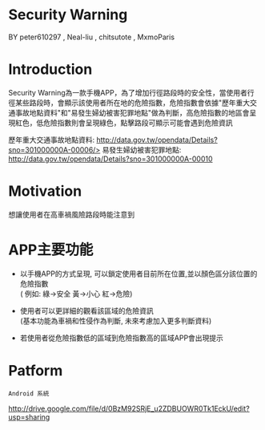 Security Warning
================
BY    peter610297  ,  Neal-liu  ,  chitsutote  ,  MxmoParis

Introduction 
============

Security Warning為一款手機APP，為了增加行徑路段時的安全性，當使用者行徑某些路段時，會顯示該使用者所在地的危險指數，危險指數會依據"歷年重大交通事故地點資料"和"易發生婦幼被害犯罪地點"做為判斷，高危險指數的地區會呈現紅色，低危險指數則會呈現綠色，點擊路段可顯示可能會遇到危險資訊

歷年重大交通事故地點資料: http://data.gov.tw/opendata/Details?sno=301000000A-00006/>
易發生婦幼被害犯罪地點:  http://data.gov.tw/opendata/Details?sno=301000000A-00010

Motivation 
==========

想讓使用者在高車禍風險路段時能注意到    
    
APP主要功能
============

* 以手機APP的方式呈現, 可以鎖定使用者目前所在位置,並以顏色區分該位置的危險指數<br />
  ( 例如: 綠->安全 黃->小心 紅->危險)

* 使用者可以更詳細的觀看該區域的危險資訊<br />
 (基本功能為車禍和性侵作為判斷, 未來考慮加入更多判斷資料)
  
* 若使用者從危險指數低的區域到危險指數高的區域APP會出現提示
  

Patform 
=======

	Android 系統
	
	
<http://drive.google.com/file/d/0BzM92SRjE_u2ZDBUOWR0Tk1EckU/edit?usp=sharing>









